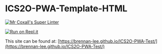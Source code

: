 # ICS2O-PWA-Template-HTML

[![Mr Coxall's Super Linter](https://github.com/brennan-lee/ICS2O-PWA-Test/workflows/Mr%20Coxall's%20Super%20Linter/badge.svg)](https://github.com/brennan-lee/ICS2O-PWA-Test/actions)

[![Run on Repl.it](https://repl.it/badge/github/brennan-lee/ICS2O-PWA-Test)](https://repl.it/github/brennan-lee/ICS2O-PWA-Test)

This site can be found at: [https://brennan-lee.github.io/ICS2O-PWA-Test/](https://brennan-lee.github.io/ICS2O-PWA-Test/)
